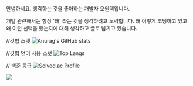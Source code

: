 안녕하세요. 생각하는 것을 좋아하는 개발자 오원택입니다.

개발 관련해서는 항상 '왜' 라는 것을 생각하려고 노력합니다. 왜 이렇게 코딩하고 있고 왜 이런 선택을 했는지에 대해 생각하고 글로 남기고 있습니다.

//깃헙 스탯
![Anurag's GitHub stats](https://github-readme-stats.vercel.app/api?username=51taek&show_icons=true&theme=radical)

//깃헙 언어 사용 스탯
![Top Langs](https://github-readme-stats.vercel.app/api/top-langs/?username=51taek&layout=compact)

// 백준 등급
[![Solved.ac Profile](http://mazassumnida.wtf/api/v2/generate_badge?boj=owt0511)](https://solved.ac/owt0511/)

<a href="https://github.com/devxb/gitanimals">
  <img src="https://render.gitanimals.org/farms/51taek}"/>
</a>
